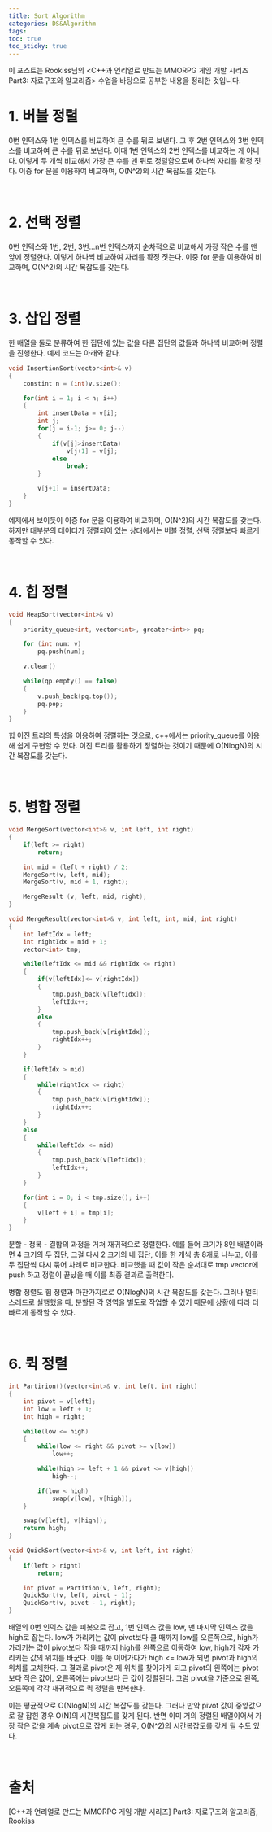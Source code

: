 ```yaml
---
title: Sort Algorithm
categories: DS&Algorithm
tags: 
toc: true
toc_sticky: true
---
```


이 포스트는 Rookiss님의 \<C++과 언리얼로 만드는 MMORPG 게임 개발 시리즈 Part3: 자료구조와 알고리즘> 수업을 바탕으로 공부한 내용을 정리한 것입니다. 

# **1. 버블 정렬**

0번 인덱스와 1번 인덱스를 비교하여 큰 수를 뒤로 보낸다. 그 후 2번 인덱스와 3번 인덱스를 비교하여 큰 수를 뒤로 보낸다. 이때 1번 인덱스와 2번 인덱스를 비교하는 게 아니다. 이렇게 두 개씩 비교해서 가장 큰 수를 맨 뒤로 정렬함으로써 하나씩 자리를 확정 짓다. 이중 for 문을 이용하여 비교하며, O(N^2)의 시간 복잡도를 갖는다.

<br/>

# **2. 선택 정렬**

0번 인덱스와 1번, 2번, 3번...n번 인덱스까지 순차적으로 비교해서 가장 작은 수를 맨 앞에 정렬한다. 이렇게 하나씩 비교하여 자리를 확정 짓는다. 이중 for 문을 이용하여 비교하며, O(N^2)의 시간 복잡도를 갖는다.

<br/>

# **3. 삽입 정렬**

한 배열을 둘로 분류하여 한 집단에 있는 값을 다른 집단의 값들과 하나씩 비교하며 정렬을 진행한다. 예제 코드는 아래와 같다. 

```c++
void InsertionSort(vector<int>& v)
{
    constint n = (int)v.size();

    for(int i = 1; i < n; i++)
    {
        int insertData = v[i];
        int j;
        for(j = i-1; j>= 0; j--)
        {
            if(v[j]>insertData)
                v[j+1] = v[j];
            else
                break;    
        }

        v[j+1] = insertData;
    }
}
```

예제에서 보이듯이 이중 for 문을 이용하여 비교하며, O(N^2)의 시간 복잡도를 갖는다. 하지만 대부분의 데이터가 정렬되어 있는 상태에서는 버블 정렬, 선택 정렬보다 빠르게 동작할 수 있다.

<br/>

# **4. 힙 정렬**

```c++
void HeapSort(vector<int>& v)
{
    priority_queue<int, vector<int>, greater<int>> pq;

    for (int num: v)
        pq.push(num);

    v.clear()

    while(qp.empty() == false)
    {
        v.push_back(pq.top());
        pq.pop;
    }
}
```

힙 이진 트리의 특성을 이용하여 정렬하는 것으로, c++에서는 priority_queue를 이용해 쉽게 구현할 수 있다. 이진 트리를 활용하기 정렬하는 것이기 때문에 O(NlogN)의 시간 복잡도를 갖는다.

<br/>

# **5. 병합 정렬**

```c++ 
void MergeSort(vector<int>& v, int left, int right)
{
    if(left >= right)
        return;

    int mid = (left + right) / 2;
    MergeSort(v, left, mid);
    MergeSort(v, mid + 1, right);

    MergeResult (v, left, mid, right);
}

void MergeResult(vector<int>& v, int left, int, mid, int right)
{
    int leftIdx = left;
    int rightIdx = mid + 1;
    vector<int> tmp;

    while(leftIdx <= mid && rightIdx <= right)
    {
        if(v[leftIdx]<= v[rightIdx])
        {
            tmp.push_back(v[leftIdx]);
            leftIdx++;
        }
        else
        {
            tmp.push_back(v[rightIdx]);
            rightIdx++;
        }
    }

    if(leftIdx > mid)
    {
        while(rightIdx <= right)
        {
            tmp.push_back(v[rightIdx]);
            rightIdx++;
        }
    }
    else
    {
        while(leftIdx <= mid)
        {
            tmp.push_back(v[leftIdx]);
            leftIdx++;
        }
    }

    for(int i = 0; i < tmp.size(); i++)
    {
        v[left + i] = tmp[i];
    }
}
```

분할 - 정복 - 결합의 과정을 거쳐 재귀적으로 정렬한다. 예를 들어 크기가 8인 배열이라면 4 크기의 두 집단, 그걸 다시 2 크기의 네 집단, 이를 한 개씩 총 8개로 나누고, 이를 두 집단씩 다시 묶어 차례로 비교한다. 비교했을 때 값이 작은 순서대로 tmp vector에 push 하고 정렬이 끝났을 때 이를 최종 결과로 출력한다. 

병합 정렬도 힙 정렬과 마찬가지로로 O(NlogN)의 시간 복잡도를 갖는다. 그러나 멀티스레드로 실행했을 때, 분할된 각 영역을 별도로 작업할 수 있기 때문에 상황에 따라 더 빠르게 동작할 수 있다. 

<br/>

# **6. 퀵 정렬**

```c++
int Partirion()(vector<int>& v, int left, int right)
{
    int pivot = v[left];
    int low = left + 1;
    int high = right;

    while(low <= high)
    {
        while(low <= right && pivot >= v[low])
            low++;

        while(high >= left + 1 && pivot <= v[high])
            high--;

        if(low < high)
            swap(v[low], v[high]);
    }

    swap(v[left], v[high]);
    return high;
}

void QuickSort(vector<int>& v, int left, int right)
{
    if(left > right)
        return;

    int pivot = Partition(v, left, right);
    QuickSort(v, left, pivot - 1);
    QuickSort(v, pivot - 1, right);
}
```

배열의 0번 인덱스 값을 피봇으로 잡고, 1번 인덱스 값을 low, 맨 마지막 인덱스 값을 high로 잡는다. low가 가리키는 값이 pivot보다 클 때까지 low를 오른쪽으로, high가 가리키는 값이 pivot보다 작을 때까지 high를 왼쪽으로 이동하여 low, high가 각자 가리키는 값의 위치를 바꾼다. 이를 쭉 이어가다가 high <= low가 되면 pivot과 high의 위치를 교체한다. 그 결과로 pivot은 제 위치를 찾아가게 되고 pivot의 왼쪽에는 pivot보다 작은 값이, 오른쪽에는 pivot보다 큰 값이 정렬된다. 그럼 pivot을 기준으로 왼쪽, 오른쪽에 각각 재귀적으로 퀵 정렬을 반복한다. 

이는 평균적으로 O(NlogN)의 시간 복잡도를 갖는다. 그러나 만약 pivot 값이 중앙값으로 잘 잡힌 경우 O(N)의 시간복잡도를 갖게 된다. 반면 이미 거의 정렬된 배열이어서 가장 작은 값을 계속 pivot으로 잡게 되는 경우, O(N^2)의 시간복잡도를 갖게 될 수도 있다. 

<br/>

# **출처**

[C++과 언리얼로 만드는 MMORPG 게임 개발 시리즈] Part3: 자료구조와 알고리즘, Rookiss
